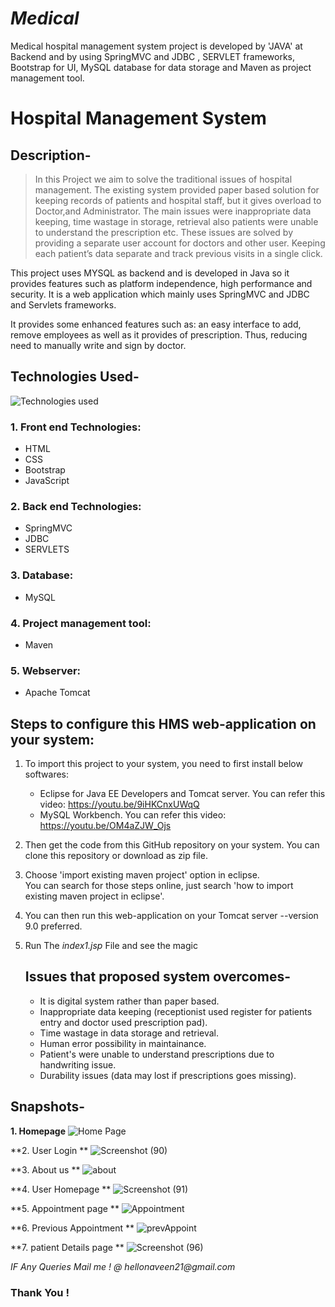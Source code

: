# _Medical_
Medical hospital management system project is developed by 'JAVA' at Backend and by using SpringMVC and JDBC , SERVLET frameworks, Bootstrap for UI, MySQL database for data storage and Maven as project management tool.
# Hospital Management System
## Description-
  > In this Project we aim to solve the traditional issues of hospital management. The existing system provided paper based solution for keeping records of patients and hospital staff, but it gives overload to Doctor,and Administrator.  The main issues were inappropriate data keeping, time wastage in storage, retrieval also patients were unable to understand the prescription etc. These issues are solved by providing a separate user account for doctors and other user. Keeping each patient’s data separate and track previous visits in a single click. 
   
   This project uses MYSQL as backend and is developed in Java so it provides features such as platform independence, high performance and security. It is a web application which mainly uses SpringMVC and JDBC and Servlets frameworks. 
   
   It provides some enhanced features such as: an easy interface to add, remove employees as well as it provides  of prescription. Thus, reducing need to manually write  and  sign  by doctor.  <br>

   ## Technologies Used-
  ![Technologies used](https://github.com/Thenaveen-hub/Medical/assets/140473308/4fe1cc80-ee9c-4b78-ae23-fa3c9745f869)



### 1. Front end Technologies:
  - HTML
  - CSS
  - Bootstrap
  - JavaScript
  
### 2. Back end Technologies:
  - SpringMVC 
  - JDBC
  - SERVLETS
  
### 3. Database:
  - MySQL
  
### 4. Project management tool:
  - Maven
  
### 5. Webserver:
  - Apache Tomcat

## Steps to configure this HMS web-application on your system:

1. To import this project to your system, you need to first install below softwares: 
   - Eclipse for Java EE Developers and Tomcat server. You can refer this video: https://youtu.be/9iHKCnxUWqQ
   - MySQL Workbench. You can refer this video: https://youtu.be/OM4aZJW_Ojs

2. Then get the code from this GitHub repository on your system. You can clone this repository or download as zip file.

3. Choose 'import existing maven project' option in eclipse. 
<br> You can search for those steps online, just search 'how to import existing maven project in eclipse'. 

4. You can then run this web-application on your Tomcat server --version 9.0 preferred.
   
5. Run The _index1.jsp_ File and see the magic

   ## Issues that proposed system overcomes-
   - It is digital system rather than paper based.
   - Inappropriate data keeping (receptionist used register for patients entry and doctor used prescription pad).
   - Time wastage in data storage and retrieval.
   - Human error possibility in maintainance.
   - Patient's were unable to understand prescriptions due to handwriting issue.
   - Durability issues (data may lost if prescriptions goes missing).


## Snapshots-

**1. Homepage**
![Home Page](https://github.com/Thenaveen-hub/Medical/assets/140473308/2c0676ab-b466-4b89-bf6c-a7d230985ade)

**2. User Login **
![Screenshot (90)](https://github.com/Thenaveen-hub/Medical/assets/140473308/68c87eb2-f806-44fb-a0c4-794aa8365da7)

**3. About us  **
![about](https://github.com/Thenaveen-hub/Medical/assets/140473308/b8101938-ce29-4529-8962-2b0a7e57d023)

**4. User Homepage   **
![Screenshot (91)](https://github.com/Thenaveen-hub/Medical/assets/140473308/bb24e7b5-2fb9-4321-8a43-5579ebb50ec1)

**5. Appointment page   **
![Appointment](https://github.com/Thenaveen-hub/Medical/assets/140473308/7d589a40-d968-48b9-995d-ec5c0d421ee7)

**6. Previous Appointment  **
![prevAppoint](https://github.com/Thenaveen-hub/Medical/assets/140473308/fba115fe-1df0-4d26-83f0-1816f20538c3)

**7. patient Details page  **
![Screenshot (96)](https://github.com/Thenaveen-hub/Medical/assets/140473308/461cd4be-60fb-482a-9e5a-cc33112de5dd)

_IF Any Queries Mail me ! @ hellonaveen21@gmail.com_
### Thank You !
